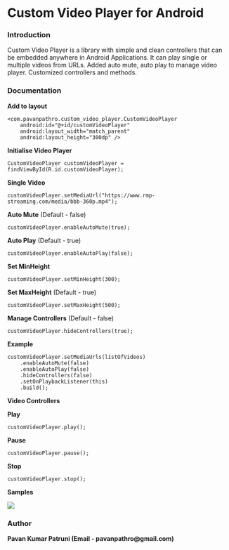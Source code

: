 # Custom Video Player for Android

<h3>Introduction</h3>
<p>Custom Video Player is a library with simple and clean controllers that can be embedded anywhere in Android Applications. It can play single or multiple videos from URLs. Added auto mute, auto play to manage video player. Customized controllers and methods.</p>

<h3>Documentation</h3>
<b>Add to layout</b>

    <com.pavanpathro.custom_video_player.CustomVideoPlayer
        android:id="@+id/customVideoPlayer"
        android:layout_width="match_parent"
        android:layout_height="300dp" />

<b>Initialise Video Player</b>

    CustomVideoPlayer customVideoPlayer = findViewById(R.id.customVideoPlayer);

<b>Single Video</b>

    customVideoPlayer.setMediaUrl("https://www.rmp-streaming.com/media/bbb-360p.mp4");
    
<b>Auto Mute</b> (Default - false)
                       
    customVideoPlayer.enableAutoMute(true);


<b>Auto Play</b> (Default - true)
                       
    customVideoPlayer.enableAutoPlay(false);
    
<b>Set MinHeight</b>
                       
    customVideoPlayer.setMinHeight(300);
    
<b>Set MaxHeight</b> (Default - true)
                       
    customVideoPlayer.setMaxHeight(500);
    
<b>Manage Controllers</b> (Default - false)
                       
    customVideoPlayer.hideControllers(true);
    
    
<b>Example</b>
    
    customVideoPlayer.setMediaUrls(listOfVideos)
        .enableAutoMute(false)
        .enableAutoPlay(false)
        .hideControllers(false)
        .setOnPlaybackListener(this)
        .build();
    
<b>Video Controllers</b>
<br/>

<b>Play</b>
      
    customVideoPlayer.play();

<b>Pause</b>
     
    customVideoPlayer.pause();

<b>Stop</b>
 
    customVideoPlayer.stop();
    
<b>Samples</b>

<div>
    <img src="https://github.com/PavanKumarPatruni/custom-video-player/blob/master/Screen%20Shot%202018-08-17%20at%203.32.24%20AM.png">
</div>

<h3>Author</h3>
<b>Pavan Kumar Patruni (Email - pavanpathro@gmail.com)</b>

